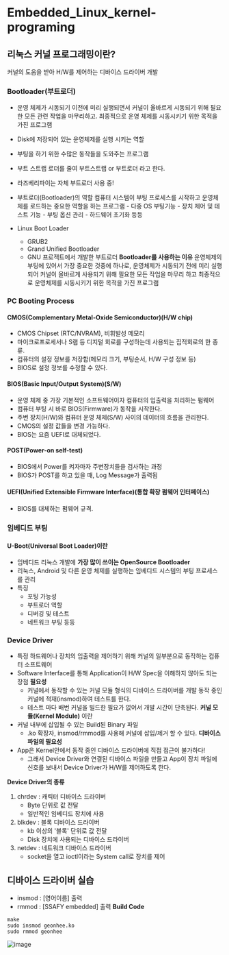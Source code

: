 # Embedded_Linux_kernel-programing  
## 리눅스 커널 프로그래밍이란?  
커널의 도움을 받아 H/W를 제어하는 디바이스 드라이버 개발    

### Bootloader(부트로더)  
- 운영 체제가 시동되기 이전에 미리 실행되면서 커널이 올바르게 시동되기 위해 필요한 모든 관련 작업을 마무리하고.
  최종적으로 운영 체제를 시동시키기 위한 목적을 가진 프로그램
 - Disk에 저장되어 있는 운영체제를 실행 시키는 역할
 - 부팅을 하기 위한 수많은 동작들을 도와주는 프로그램
 - 부트 스트랩 로더를 줄여 부트스트랩 or 부트로더 라고 한다.
 - 라즈베리파이는 자체 부트로더 사용 중!
  
- 부트로더(Bootloader)의 역할
    컴퓨터 시스템이 부팅 프로세스를 시작하고 운영체제를 로드하는 중요한 역할을 하는 프로그램
      - 다중 OS 부팅기능
      - 장치 제어 및 테스트 기능
      - 부팅 옵션 관리
      - 하드웨어 초기화 등등
- Linux Boot Loader
    - GRUB2
    - Grand Unified Bootloader
    - GNU 프로젝트에서 개발한 부트로더
**Bootloader를 사용하는 이유**
운영체제의 부팅에 있어서 가장 중요한 것중에 하나로, 운영체제가 시동되기 전에 미리 실행되어
커널이 올바르게 사용되기 위해 필요한 모든 작업을 마무리 하고 최종적으로 운영체제를 시동시키기
위한 목적을 가진 프로그램

### PC Booting Process  
#### CMOS(Complementary Metal-Oxide Semiconductor)(H/W chip)  
- CMOS Chipset (RTC/NVRAM), 비휘발성 메모리
- 마이크로프로세서나 S램 등 디지털 회로를 구성하는데 사용되는 집적회로의 한 종류.
- 컴퓨터의 설정 정보를 저장함(메모리 크기, 부팅순서, H/W 구성 정보 등)
- BIOS로 설정 정보를 수정할 수 있다.

#### BIOS(Basic Input/Output System)(S/W)
-  운영 체제 중 가장 기본적인 소프트웨어이자 컴퓨터의 입출력을 처리하는 펌웨어
-  컴퓨터 부팅 시 바로 BIOS(Firmware)가 동작을 시작한다.
-  주변 장치(H/W)와 컴퓨터 운영 체제(S/W) 사이의 데이터의 흐름을 관리한다.
-  CMOS의 설정 값들을 변경 가능하다.
-  BIOS는 요즘 UEFI로 대체되었다.

#### POST(Power-on self-test)  
- BIOS에서 Power를 켜자마자 주변장치들을 검사하는 과정
- BIOS가 POST를 하고 있을 때, Log Message가 출력됨

#### UEFI(Unified Extensible Firmware Interface)(통합 확장 펌웨어 인터페이스)  
- BIOS를 대체하는 펌웨어 규격.

### 임베디드 부팅  
#### U-Boot(Universal Boot Loader)이란  
- 임베디드 리눅스 개발에 **가장 많이 쓰이는 OpenSource Bootloader**
- 리눅스, Android 및 다른 운영 체제를 실행하는 임베디드 시스템의 부팅 프로세스를 관리
- 특징
  - 포팅 가능성
  - 부트로더 역할
  - 디버깅 및 테스트
  - 네트워크 부팅 등등

### Device Driver  
- 특정 하드웨어나 장치의 입출력을 제어하기 위해 커널의 일부분으로 동작하는 컴퓨터 소프트웨어
- Software Interface를 통해 Application이 H/W Spec을 이해하지 않아도 되는 장점
**필요성**
  - 커널에서 동작할 수 있는 커널 모듈 형식의 디바이스 드라이버를 개발 동작 중인 커널에 적재(insmod)하여 테스트를 한다.
  - 테스트 마다 배번 커널을 빌드한 필요가 없어서 개발 시간이 단축된다.
**커널 모듈(Kernel Module)** 이란
- 커널 내부에 삽입될 수 있는 Build된 Binary 파일
  - .ko 확장자, insmod/rmmod를 사용해 커널에 삽입/제거 할 수 있다.
**디바이스 파일의 필요성**
- App은 Kernel안에서 동작 중인 디바이스 드라이버에 직접 접근이 불가하다!
  - 그래서 Device Driver와 연결된 디바이스 파일을 만들고 App이 장치 파일에 신호를 보내서
    Device Driver가 H/W를 제어하도록 한다.
    
**Device Driver의 종류**
1. chrdev : 캐릭터 디바이스 드라이버
   - Byte 단위로 값 전달
   - 일반적인 임베디드 장치에 사용
2. blkdev : 블록 디바이스 드라이버
   - kb 이상의 '블록' 단위로 값 전달
   - Disk 장치에 사용되는 디바이스 드라이버
3. netdev : 네트워크 디바이스 드라이버
   - socket을 열고 ioctl이라는 System call로 장치를 제어

## 디바이스 드라이버 실습  
- insmod : [영어이름] 출력
- rmmod : [SSAFY embedded] 출력
**Build Code**
```
make
sudo insmod geonhee.ko
sudo rmmod geonhee
```
![image](https://github.com/kghees/Embedded_Linux_kernel-programing/assets/92205960/92a348a9-c786-4540-aaed-d375c4c24c22)
